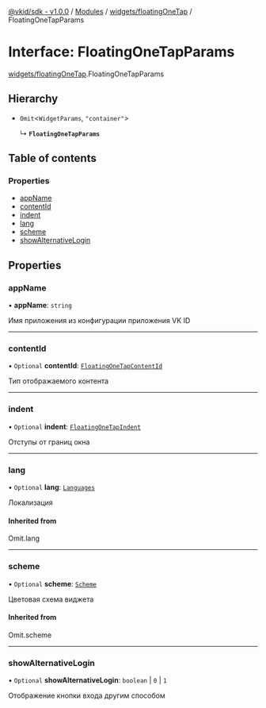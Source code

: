 [@vkid/sdk - v1.0.0](../README.md) / [Modules](../modules.md) / [widgets/floatingOneTap](../modules/widgets_floatingOneTap.md) / FloatingOneTapParams

# Interface: FloatingOneTapParams

[widgets/floatingOneTap](../modules/widgets_floatingOneTap.md).FloatingOneTapParams

## Hierarchy

- `Omit`<`WidgetParams`, ``"container"``\>

  ↳ **`FloatingOneTapParams`**

## Table of contents

### Properties

- [appName](widgets_floatingOneTap.FloatingOneTapParams.md#appname)
- [contentId](widgets_floatingOneTap.FloatingOneTapParams.md#contentid)
- [indent](widgets_floatingOneTap.FloatingOneTapParams.md#indent)
- [lang](widgets_floatingOneTap.FloatingOneTapParams.md#lang)
- [scheme](widgets_floatingOneTap.FloatingOneTapParams.md#scheme)
- [showAlternativeLogin](widgets_floatingOneTap.FloatingOneTapParams.md#showalternativelogin)

## Properties

### appName

• **appName**: `string`

Имя приложения из конфигурации приложения VK ID

___

### contentId

• `Optional` **contentId**: [`FloatingOneTapContentId`](../enums/widgets_floatingOneTap.FloatingOneTapContentId.md)

Тип отображаемого контента

___

### indent

• `Optional` **indent**: [`FloatingOneTapIndent`](widgets_floatingOneTap.FloatingOneTapIndent.md)

Отступы от границ окна

___

### lang

• `Optional` **lang**: [`Languages`](../enums/types.Languages.md)

Локализация

#### Inherited from

Omit.lang

___

### scheme

• `Optional` **scheme**: [`Scheme`](../enums/types.Scheme.md)

Цветовая схема виджета

#### Inherited from

Omit.scheme

___

### showAlternativeLogin

• `Optional` **showAlternativeLogin**: `boolean` \| ``0`` \| ``1``

Отображение кнопки входа другим способом
